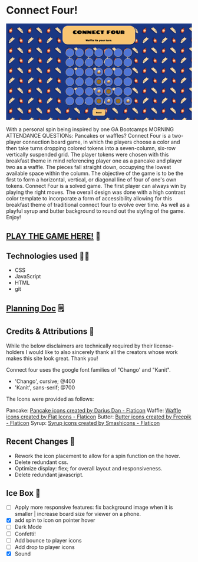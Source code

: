 # Connect Four!

![A completed game of Connect Four on a 7x6 board between pancakes and waffles.](./assets/readmeimg.png)


With a personal spin being inspired by one GA Bootcamps MORNING ATTENDANCE QUESTIONs: Pancakes or waffles? Connect Four is a two-player connection board game, in which the players choose a color and then take turns dropping colored tokens into a seven-column, six-row vertically suspended grid. The player tokens were chosen with this breakfast theme in mind referencing player one as a pancake and player two as a waffle. The pieces fall straight down, occupying the lowest available space within the column. The objective of the game is to be the first to form a horizontal, vertical, or diagonal line of four of one's own tokens. Connect Four is a solved game. The first player can always win by playing the right moves. The overall design was done with a high contrast color template to incorporate a form of accessibility allowing for this breakfast theme of traditional connect four to evolve over time. As well as a playful syrup and butter background to round out the styling of the game. Enjoy! 

## [PLAY THE GAME HERE!](https://connectfour-unit1project-jrobinson.netlify.app/) 🎲

## Technologies used 👨‍💻

- CSS
- JavaScript
- HTML
- git

## [Planning Doc](https://docs.google.com/document/d/1-Gs42W7Ls-A1QS3JFA3NVNXFPTjL007KFdtw0VrpOtY/edit?usp=sharing) 🗒️

## Credits & Attributions 🙏

While the below disclaimers are technically required by their license-holders I would like to also sincerely thank all the creators whose work makes this site look great. Thank you!

Connect four uses the google font families of "Chango' and "Kanit".
- 'Chango', cursive; @400
- 'Kanit', sans-serif; @700

The Icons were provided as follows:

Pancake: 
<a href="https://www.flaticon.com/free-icons/pancake" title="pancake icons">Pancake icons created by Darius Dan - Flaticon</a>
Waffle: 
<a href="https://www.flaticon.com/free-icons/waffle" title="waffle icons">Waffle icons created by Flat Icons - Flaticon</a>
Butter: 
<a href="https://www.flaticon.com/free-icons/butter" title="Butter icons">Butter icons created by Freepik - Flaticon</a>
Syrup: 
<a href="https://www.flaticon.com/free-icons/syrup" title="syrup icons">Syrup icons created by Smashicons - Flaticon</a>

## Recent Changes 👏

- Rework the icon placement to allow for a spin function on the hover.
- Delete redundant css.
- Optimize display: flex; for overall layout and responsiveness.
- Delete redundant javascript.

## Ice Box 🍧

- [ ] Apply more responsive features: fix background image when it is smaller | increase board size for  viewer on a phone.
- [x] add spin to icon on pointer hover
- [ ] Dark Mode
- [ ] Confetti!
- [ ] Add bounce to player icons
- [ ] Add drop to player icons
- [x] Sound